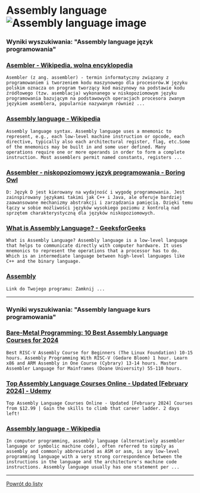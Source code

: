 # Assembly language ![Assembly language image](https://www.tiobe.com/wp-content/themes/tiobe/tiobe-index/images/Assembly_language.png)

### Wyniki wyszukiwania: "Assembly language język programowania" 

### [Asembler - Wikipedia, wolna encyklopedia](https://pl.wikipedia.org/wiki/Asembler) 

    Asembler (z ang. assembler) - termin informatyczny związany z programowaniem i tworzeniem kodu maszynowego dla procesorów.W języku polskim oznacza on program tworzący kod maszynowy na podstawie kodu źródłowego (tzw. asemblacja) wykonanego w niskopoziomowym języku programowania bazującym na podstawowych operacjach procesora zwanym językiem asemblera, popularnie nazywanym również ...




### [Assembly language - Wikipedia](https://en.wikipedia.org/wiki/Assembly_language) 

    Assembly language syntax. Assembly language uses a mnemonic to represent, e.g., each low-level machine instruction or opcode, each directive, typically also each architectural register, flag, etc.Some of the mnemonics may be built in and some user defined. Many operations require one or more operands in order to form a complete instruction. Most assemblers permit named constants, registers ...




### [Assembler - niskopoziomowy język programowania - Boring Owl](https://boringowl.io/blog/assembler-niskopoziomowy-jezyk-programowania) 

    D: Język D jest kierowany na wydajność i wygodę programowania. Jest zainspirowany językami takimi jak C++ i Java, ale oferuje bardziej zaawansowane mechanizmy abstrakcji i zarządzania pamięcią. Dzięki temu łączy w sobie możliwości języków wysokiego poziomu z kontrolą nad sprzętem charakterystyczną dla języków niskopoziomowych.




### [What is Assembly Language? - GeeksforGeeks](https://www.geeksforgeeks.org/what-is-assembly-language/) 

    What is Assembly Language? Assembly language is a low-level language that helps to communicate directly with computer hardware. It uses mnemonics to represent the operations that a processor has to do. Which is an intermediate language between high-level languages like C++ and the binary language.




### [Assembly](https://assembly-lang.org/app/) 

    Link do Twojego programu: Zamknij ...






---

### Wyniki wyszukiwania: "Assembly language kurs programowania" 

### [Bare-Metal Programming: 10 Best Assembly Language Courses for 2024](https://www.classcentral.com/report/best-assembly-courses/) 

    Best RISC-V Assembly Course for Beginners (The Linux Foundation) 10-15 hours. Assembly Programming With RISC-V (Gedare Bloom) 1 hour. Learn x86 and ARM Assembly in One Course (Cybrary) 13-14 hours. Master Assembler Language for Mainframes (Doane University) 55-110 hours.




### [Top Assembly Language Courses Online - Updated [February 2024] - Udemy](https://www.udemy.com/topic/assembly-language/) 

    Top Assembly Language Courses Online - Updated [February 2024] Courses from $12.99 | Gain the skills to climb that career ladder. 2 days left!




### [Assembly language - Wikipedia](https://en.wikipedia.org/wiki/Assembly_language) 

    In computer programming, assembly language (alternatively assembler language or symbolic machine code), often referred to simply as assembly and commonly abbreviated as ASM or asm, is any low-level programming language with a very strong correspondence between the instructions in the language and the architecture's machine code instructions. Assembly language usually has one statement per ...






---

 [Powrót do listy](../top20.md)